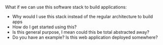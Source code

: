 What if we can use this software stack to build applications:

* Why would I use this stack instead of the regular architecture to build apps
* How do I get started using this?
* Is this general purpose, I mean could this be total abstracted away?
* Do you have an example? Is this web application deployed somewhere?

